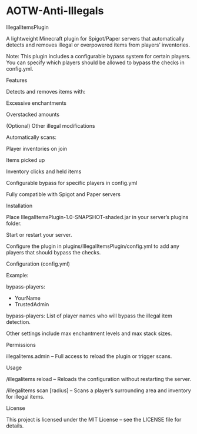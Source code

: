 # AOTW-Anti-Illegals

IllegalItemsPlugin

A lightweight Minecraft plugin for Spigot/Paper servers that automatically detects and removes illegal or overpowered items from players’ inventories.

Note: This plugin includes a configurable bypass system for certain players. You can specify which players should be allowed to bypass the checks in config.yml.

Features

Detects and removes items with:

Excessive enchantments

Overstacked amounts

(Optional) Other illegal modifications

Automatically scans:

Player inventories on join

Items picked up

Inventory clicks and held items

Configurable bypass for specific players in config.yml

Fully compatible with Spigot and Paper servers

Installation

Place IllegalItemsPlugin-1.0-SNAPSHOT-shaded.jar in your server’s plugins folder.

Start or restart your server.

Configure the plugin in plugins/IllegalItemsPlugin/config.yml to add any players that should bypass the checks.

Configuration (config.yml)

Example:

bypass-players:
  - YourName
  - TrustedAdmin


bypass-players: List of player names who will bypass the illegal item detection.

Other settings include max enchantment levels and max stack sizes.

Permissions

illegalitems.admin – Full access to reload the plugin or trigger scans.

Usage

/illegalitems reload – Reloads the configuration without restarting the server.

/illegalitems scan [radius] – Scans a player’s surrounding area and inventory for illegal items.

License

This project is licensed under the MIT License – see the LICENSE
 file for details.
